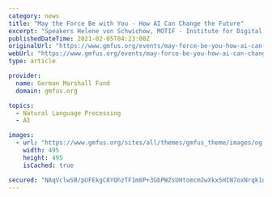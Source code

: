 ```yaml
---
category: news
title: "May the Force Be with You - How AI Can Change the Future"
excerpt: "Speakers Helene von Schwichow, MOTIF - Institute for Digital Culture Lindsay Gorman, Alliance for Securing Democracy Moderator Laura Groenendaal, The German Marshall Fund of the United States"
publishedDateTime: 2021-02-05T04:23:00Z
originalUrl: "https://www.gmfus.org/events/may-force-be-you-how-ai-can-change-future"
webUrl: "https://www.gmfus.org/events/may-force-be-you-how-ai-can-change-future"
type: article

provider:
  name: German Marshall Fund
  domain: gmfus.org

topics:
  - Natural Language Processing
  - AI

images:
  - url: "https://www.gmfus.org/sites/all/themes/gmfus_theme/images/og.png"
    width: 495
    height: 495
    isCached: true

secured: "NAqVclwSB/pUFEkgC8YQhzTF1m8P+3GbPWZsUHtomcm2wXkx5HIN7oxNrqk1q+QcLNAeNZDQyMDuAMSBwBkdsXrDVjTCAy5zZLzu1WLFwgJfG/0Fj3+HmyxNmphvwwwTh1pXe3sihEpflkN/oSqcBcIhCkD4t1kdAgRVQrRJB+EeCtnIo6p6N67WcVsNfpTpp0oQ5rr60XqwE//bNYetkSSWRyruy3K53HKHSj6D9OPgw4BaZ43lZ2xzejRJJZlDxG2Q/+J6hSeXuF8R9gROjmt8Xg5uLZWqccHWyLfcuAk5hxD/6M7vVf3sN2wPqmok2AEW5kkAr/jfyfe2ni5cC56js3Bz2+qD3U6o1yenY8Y=;cPVkZEASECoseV9T5nT91Q=="
---
```


